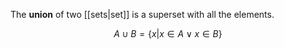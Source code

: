The **union** of two [[sets|set]] is a superset with all the elements.

$$
A \cup B = \left\{x | x\in A \lor x \in B\right\}
$$
